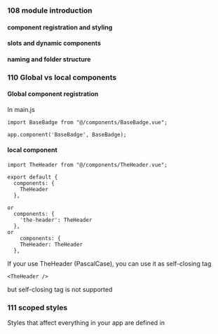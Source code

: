 ### 108 module introduction

#### component registration and styling

#### slots and dynamic components

#### naming and folder structure

### 110 Global vs local components

#### Global component registration

In main.js

```
import BaseBadge from "@/components/BaseBadge.vue";

app.component('BaseBadge', BaseBadge);
```

#### local component

```
import TheHeader from "@/components/TheHeader.vue";

export default {
  components: {
    TheHeader
  },
  
or
  components: {
    'the-header': TheHeader
  },
or  
    components: {
    TheHeader: TheHeader
  },
```

If your use TheHeader (PascalCase), you can use it as self-closing tag

```
<TheHeader />
```

but self-closing tag is not supported

### 111 scoped styles

Styles that affect everything in your app are defined in <style> inside App.vue

You can add `scope` attribute to your <style> to ensure styles are only applied to current component

behind the scenes, vue uses custom attributes and by adjusting selectors to achieve this.

```
<header data-v-9a9f6144></header>
```

```
header[data-v-9a9f6144] {
	//...
}
```

### 112 introducing slots

slots allows components to receive HTML content from outside, just like props. slot allows you to use your own component as a wrapper around dynamic content. 

### 113 named slots

In order to differentiate them. you need to name slots when you have more than 1 slot. The unnamed slot is the default slot.

define named slot:

```
<template>
  <div>
    <header>
      <slot name="header"></slot>
    </header>
    <slot></slot>
  </div>
</template>
```

use named slot:

```
<BaseCard>
  <template v-slot:header>
    <h3>{{ fullName }}</h3>
    <base-badge :type="role" :caption="role.toUpperCase()"></base-badge>
  </template>
  <p>{{ infoText }}</p>
</BaseCard>
```

### 114 slot styles and compilation

#### scoped styles applies to child component's <u>root node</u>

With `scoped`, the parent component's styles will not leak into child components. However, a child component's <u>root node</u> will be affected by both the parent's scoped CSS and the child's scoped CSS. This is by design so that the parent can style the child root element for layout purposes.

#### Scoped styles applies to slotted content

- Scoped styles don't apply to child component templates
- But they can affect global styles and slotted content from the parent

### 115 More on slots

#### default slot content

```
      <slot name="header">
        Default Header
      </slot>
```

default slot content will be used when no content is passed to slot.

#### this.$slots

this.$slots is a built-in property by vue, it holds information about the slots data this components receives for its different slots.

You can check if we do receive slot data with `this.$slots.mySlotName`.

If didn't receive `this.$slots.mySlotName` will be undefined, and we can hide it in such case:

```
<slot name="header" v-if="$slots.header">
</slot>
```

#### v-slot shorthand

v-slot can be replaced by a shorthand: #.

```
<template #header>
```

### 116 scoped slots

The concept of scoped slots is about letting you pass data from inside the component where you defined a slot to the component where you pass the markup for the slot.

#### define properties in child (CourseGoals.vue)

```
<template>
  <ul>
    <li v-for="goal in goals" :key="goal">
      <slot :item="goal" otherContent="..."></slot>
    </li>
  </ul>
</template>
```

#### user properties in parent (App.vue)

```
    <course-goals #default="slotProps">
      <slot>
        <h2>{{ slotProps.item }}</h2>
        <p>{{ slotProps.otherContent }}</p>
      </slot>
    </course-goals>
```

#### default slot simplification

```
    <course-goals>
      <template #default="slotProps">
        <h2>{{ slotProps.item }}</h2>
        <p>{{ slotProps['another-prop'] }}</p>
      </template>
    </course-goals>
```

can be simplified to 

```
    <course-goals #default="slotProps">
      <h2>{{ slotProps.item }}</h2>
      <p>{{ slotProps['anotherProp'] }}</p>
    </course-goals>
```

#### automatically camelCase conversion

Despite what the video said, `another-prop` is automatically converted to camelCase by Vue, so I had to use `{{ slotProps['anotherProp'] }}`

### 113 dynamic component

```
<component :is="activeComponent"></component>
```

### 114 keep dynamic component alive

when we switch our components, the old component is destroyed and removed from DOM
